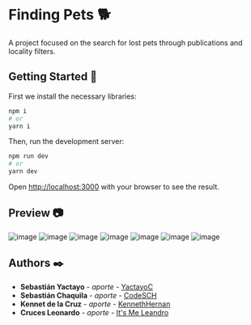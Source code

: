 # Finding Pets 🐕

A project focused on the search for lost pets through publications and locality filters.

## Getting Started 🚀

First we install the necessary libraries:

```bash
npm i
# or
yarn i
```

Then, run the development server:

```bash
npm run dev
# or
yarn dev
```

Open [http://localhost:3000](http://localhost:3000) with your browser to see the result.

## Preview 📷
![image](https://user-images.githubusercontent.com/89726167/175652959-d2db4d98-74e8-4221-aee1-07537f9c6205.png)
![image](https://user-images.githubusercontent.com/89726167/175652537-14eb7065-2806-464d-be8b-df43ab6fdbc2.png)
![image](https://user-images.githubusercontent.com/89726167/175652606-77038da4-c5f1-4870-849d-966391b6eb8c.png)
![image](https://user-images.githubusercontent.com/89726167/175652706-50a3f708-a6ba-4cf2-b600-a1e46604754b.png)
![image](https://user-images.githubusercontent.com/89726167/175652811-1178aebc-e6f6-4a9d-b689-40a0a21caf90.png)
![image](https://user-images.githubusercontent.com/89726167/175652845-03ee3326-90c8-4b27-95b3-be523555ae60.png)
![image](https://user-images.githubusercontent.com/89726167/175654242-4a9a862d-a00b-4ad2-9fba-a41013c6fece.png)

## Authors ✒️
- **Sebastián Yactayo** - _aporte_ - [YactayoC](https://github.com/YactayoC)
- **Sebastián Chaquila** - _aporte_ - [CodeSCH](https://github.com/CodeSCH)
- **Kennet de la Cruz** - _aporte_ - [KennethHernan](https://github.com/KennethHernan)
- **Cruces Leonardo** - _aporte_ - [It's Me Leandro](https://github.com/ItsMeLeonardo)
